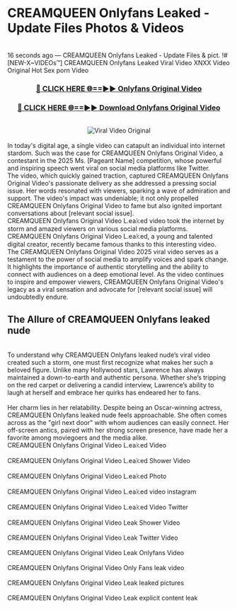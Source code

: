# CREAMQUEEN Onlyfans Leaked - Update Files Photos & Videos 
<br>
16 seconds ago — CREAMQUEEN Onlyfans Leaked - Update Files & pict. !#[NEW-X~VIDEOs™] CREAMQUEEN Onlyfans Leaked Viral Video XNXX Video Original Hot Sex porn Video
<br>
<div align="center">
<h3><a href="http://freeplayer.one?title=CREAMQUEEN&ref=25OR" rel="nofollow">🔴 CLICK HERE 🌐==►► Onlyfans Original Video</a></h3>
<h3><a href="http://freeplayer.one?title=CREAMQUEEN&ref=25OR" rel="nofollow">🔴 CLICK HERE 🌐==►► Download Onlyfans Original Video</a></h3>
<br>
<a href="http://freeplayer.one?title=CREAMQUEEN&ref=25OR" rel="nofollow" data-target="animated-image.originalLink"><img src="https://i.ibb.co.com/xMMVF88/686577567.gif" alt="Viral Video Original" style="max-width: 100%; display: inline-block;" data-target="animated-image.originalImage"></a>
</div>
<br>
In today's digital age, a single video can catapult an individual into internet stardom. Such was the case for CREAMQUEEN Onlyfans Original Video, a contestant in the 2025 Ms. [Pageant Name] competition, whose powerful and inspiring speech went viral on social media platforms like Twitter.
<br>
The video, which quickly gained traction, captured CREAMQUEEN Onlyfans Original Video's passionate delivery as she addressed a pressing social issue. Her words resonated with viewers, sparking a wave of admiration and support. The video's impact was undeniable; it not only propelled CREAMQUEEN Onlyfans Original Video to fame but also ignited important conversations about [relevant social issue].
<br>
CREAMQUEEN Onlyfans Original Video L.ea𝚔ed video took the internet by storm and amazed viewers on various social media platforms. CREAMQUEEN Onlyfans Original Video L.ea𝚔ed, a young and talented digital creator, recently became famous thanks to this interesting video.
<br>
The CREAMQUEEN Onlyfans Original Video 2025 viral video serves as a testament to the power of social media to amplify voices and spark change. It highlights the importance of authentic storytelling and the ability to connect with audiences on a deep emotional level. As the video continues to inspire and empower viewers, CREAMQUEEN Onlyfans Original Video's legacy as a viral sensation and advocate for [relevant social issue] will undoubtedly endure.
<br>
<h2>The Allure of CREAMQUEEN Onlyfans leaked nude</h2>
<br>
To understand why CREAMQUEEN Onlyfans leaked nude’s viral video created such a storm, one must first recognize what makes her such a beloved figure. Unlike many Hollywood stars, Lawrence has always maintained a down-to-earth and authentic persona. Whether she’s tripping on the red carpet or delivering a candid interview, Lawrence’s ability to laugh at herself and embrace her quirks has endeared her to fans.
<br><br>
Her charm lies in her relatability. Despite being an Oscar-winning actress, CREAMQUEEN Onlyfans leaked nude feels approachable. She often comes across as the "girl next door" with whom audiences can easily connect. Her off-screen antics, paired with her strong screen presence, have made her a favorite among moviegoers and the media alike.
<br>
CREAMQUEEN Onlyfans Original Video L.ea𝚔ed Video
<br><br>
CREAMQUEEN Onlyfans Original Video L.ea𝚔ed Shower Video
<br><br>
CREAMQUEEN Onlyfans Original Video L.ea𝚔ed Photo
<br><br>
CREAMQUEEN Onlyfans Original Video L.ea𝚔ed video instagram
<br><br>
CREAMQUEEN Onlyfans Original Video L.ea𝚔ed Video Twitter
<br><br>
CREAMQUEEN Onlyfans Original Video Leak Shower Video
<br><br>
CREAMQUEEN Onlyfans Original Video Leak Twitter Video
<br><br>
CREAMQUEEN Onlyfans Original Video Leak Onlyfans Video
<br><br>
CREAMQUEEN Onlyfans Original Video Only Fans leak video
<br><br>
CREAMQUEEN Onlyfans Original Video Leak leaked pictures
<br><br>
CREAMQUEEN Onlyfans Original Video Leak explicit content leak